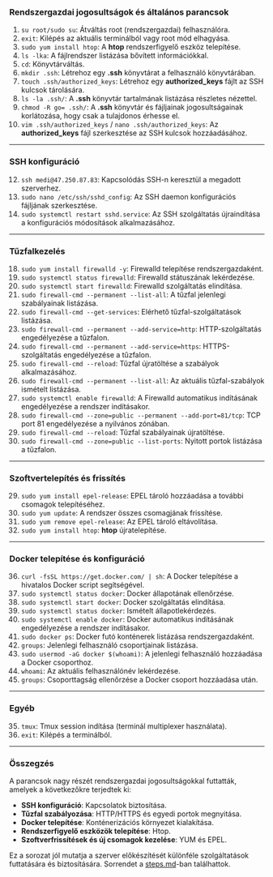 ### **Rendszergazdai jogosultságok és általános parancsok**
1. `su root/sudo su`: Átváltás root (rendszergazdai) felhasználóra.
2. `exit`: Kilépés az aktuális terminálból vagy root mód elhagyása.
3. `sudo yum install htop`: A **htop** rendszerfigyelő eszköz telepítése.
4. `ls -lka`: A fájlrendszer listázása bővített információkkal.
5. `cd`: Könyvtárváltás.
6. `mkdir .ssh`: Létrehoz egy **.ssh** könyvtárat a felhasználó könyvtárában.
7. `touch .ssh/authorized_keys`: Létrehoz egy **authorized_keys** fájlt az SSH kulcsok tárolására.
8. `ls -la .ssh/`: A **.ssh** könyvtár tartalmának listázása részletes nézettel.
9. `chmod -R go= .ssh/`: A **.ssh** könyvtár és fájljainak jogosultságainak korlátozása, hogy csak a tulajdonos érhesse el.
10. `vim .ssh/authorized_keys` / `nano .ssh/authorized_keys`: Az **authorized_keys** fájl szerkesztése az SSH kulcsok hozzáadásához.

---

### **SSH konfiguráció**
12. `ssh medi@47.250.87.83`: Kapcsolódás SSH-n keresztül a megadott szerverhez.
49. `sudo nano /etc/ssh/sshd_config`: Az SSH daemon konfigurációs fájljának szerkesztése.
50. `sudo systemctl restart sshd.service`: Az SSH szolgáltatás újraindítása a konfigurációs módosítások alkalmazásához.

---

### **Tűzfalkezelés**
18. `sudo yum install firewalld -y`: Firewalld telepítése rendszergazdaként.
19. `sudo systemctl status firewalld`: Firewalld státuszának lekérdezése.
20. `sudo systemctl start firewalld`: Firewalld szolgáltatás elindítása.
22. `sudo firewall-cmd --permanent --list-all`: A tűzfal jelenlegi szabályainak listázása.
23. `sudo firewall-cmd --get-services`: Elérhető tűzfal-szolgáltatások listázása.
24. `sudo firewall-cmd --permanent --add-service=http`: HTTP-szolgáltatás engedélyezése a tűzfalon.
25. `sudo firewall-cmd --permanent --add-service=https`: HTTPS-szolgáltatás engedélyezése a tűzfalon.
26. `sudo firewall-cmd --reload`: Tűzfal újratöltése a szabályok alkalmazásához.
27. `sudo firewall-cmd --permanent --list-all`: Az aktuális tűzfal-szabályok ismételt listázása.
28. `sudo systemctl enable firewalld`: A Firewalld automatikus indításának engedélyezése a rendszer indításakor.
53. `sudo firewall-cmd --zone=public --permanent --add-port=81/tcp`: TCP port 81 engedélyezése a nyilvános zónában.
54. `sudo firewall-cmd --reload`: Tűzfal szabályainak újratöltése.
55. `sudo firewall-cmd --zone=public --list-ports`: Nyitott portok listázása a tűzfalon.

---

### **Szoftvertelepítés és frissítés**
29. `sudo yum install epel-release`: EPEL tároló hozzáadása a további csomagok telepítéséhez.
30. `sudo yum update`: A rendszer összes csomagjának frissítése.
31. `sudo yum remove epel-release`: Az EPEL tároló eltávolítása.
32. `sudo yum install htop`: **htop** újratelepítése.

---

### **Docker telepítése és konfiguráció**
36. `curl -fsSL https://get.docker.com/ | sh`: A Docker telepítése a hivatalos Docker script segítségével.
37. `sudo systemctl status docker`: Docker állapotának ellenőrzése.
38. `sudo systemctl start docker`: Docker szolgáltatás elindítása.
39. `sudo systemctl status docker`: Ismételt állapotlekérdezés.
40. `sudo systemctl enable docker`: Docker automatikus indításának engedélyezése a rendszer indításakor.
43. `sudo docker ps`: Docker futó konténerek listázása rendszergazdaként.
44. `groups`: Jelenlegi felhasználó csoportjainak listázása.
45. `sudo usermod -aG docker $(whoami)`: A jelenlegi felhasználó hozzáadása a Docker csoporthoz.
46. `whoami`: Az aktuális felhasználónév lekérdezése.
47. `groups`: Csoporttagság ellenőrzése a Docker csoport hozzáadása után.

---

### **Egyéb**
35. `tmux`: Tmux session indítása (terminál multiplexer használata).
48. `exit`: Kilépés a terminálból.

---

### **Összegzés**
A parancsok nagy részét rendszergazdai jogosultságokkal futtatták, amelyek a következőkre terjedtek ki:
- **SSH konfiguráció**: Kapcsolatok biztosítása.
- **Tűzfal szabályozása**: HTTP/HTTPS és egyedi portok megnyitása.
- **Docker telepítése**: Konténerizációs környezet kialakítása.
- **Rendszerfigyelő eszközök telepítése**: Htop.
- **Szoftverfrissítések és új csomagok kezelése**: YUM és EPEL.

Ez a sorozat jól mutatja a szerver előkészítését különféle szolgáltatások futtatására és biztosítására.
Sorrendet a [steps.md](/5felev/devops/devops/markdowns/steps.md)-ban találhattok.